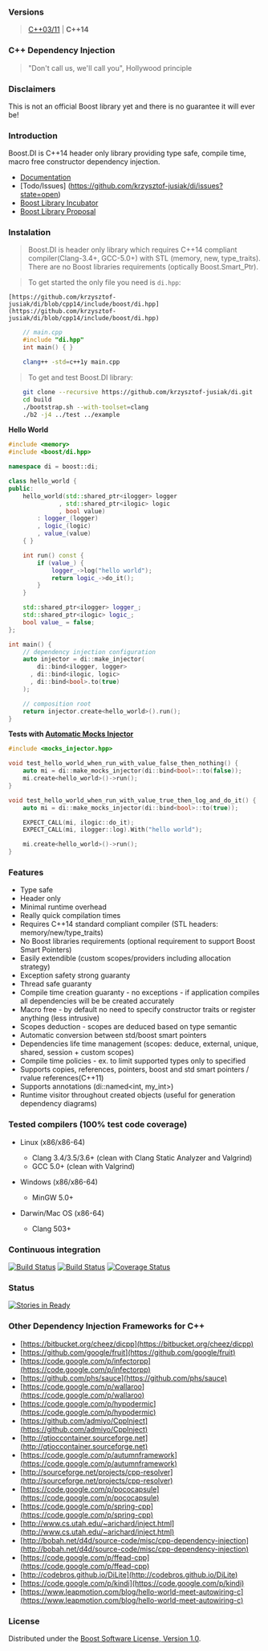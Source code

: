 ### Versions
> [C++03/11](https://github.com/krzysztof-jusiak/di/tree/cpp03) | **C++14**

### C++ Dependency Injection
> "Don't call us, we'll call you", Hollywood principle

### Disclaimers
This is not an official Boost library yet and there is no guarantee it will ever be!

### Introduction
Boost.DI is C++14 header only library providing type safe, compile time, macro free constructor dependency injection.

* [Documentation](http://krzysztof-jusiak.github.io/di/cpp14/boost/libs/di/doc/html)
* [Todo/Issues] (https://github.com/krzysztof-jusiak/di/issues?state=open)
* [Boost Library Incubator](http://rrsd.com/blincubator.com/bi_library/di-dependency-injection-2)
* [Boost Library Proposal](http://boost.2283326.n4.nabble.com/Is-there-any-interest-in-a-dependency-injection-library-td4665526.html)

### Instalation
> Boost.DI is header only library which requires C++14 compliant compiler(Clang-3.4+, GCC-5.0+) with STL (memory, new, type\_traits). There are no Boost libraries requirements (optically Boost.Smart\_Ptr).

> To get started the only file you need is `di.hpp`:

```
[https://github.com/krzysztof-jusiak/di/blob/cpp14/include/boost/di.hpp](https://github.com/krzysztof-jusiak/di/blob/cpp14/include/boost/di.hpp)
```

```cpp
    // main.cpp
    #include "di.hpp"
    int main() { }
```

```sh
    clang++ -std=c++1y main.cpp
```

> To get and test Boost.DI library:

```sh
    git clone --recursive https://github.com/krzysztof-jusiak/di.git
    cd build
    ./bootstrap.sh --with-toolset=clang
    ./b2 -j4 ../test ../example
```

**Hello World**

```cpp
#include <memory>
#include <boost/di.hpp>

namespace di = boost::di;

class hello_world {
public:
    hello_world(std::shared_ptr<ilogger> logger
              , std::shared_ptr<ilogic> logic
              , bool value)
        : logger_(logger)
        , logic_(logic)
        , value_(value)
    { }

    int run() const {
        if (value_) {
            logger_->log("hello world");
            return logic_->do_it();
        }
    }

    std::shared_ptr<ilogger> logger_;
    std::shared_ptr<ilogic> logic_;
    bool value_ = false;
};

int main() {
    // dependency injection configuration
    auto injector = di::make_injector(
        di::bind<ilogger, logger>
      , di::bind<ilogic, logic>
      , di::bind<bool>.to(true)
    );

    // composition root
    return injector.create<hello_world>().run();
}
```

**Tests with [Automatic Mocks Injector](https://github.com/krzysztof-jusiak/mocks_injector)**

```cpp
#include <mocks_injector.hpp>

void test_hello_world_when_run_with_value_false_then_nothing() {
    auto mi = di::make_mocks_injector(di::bind<bool>::to(false));
    mi.create<hello_world>()->run();
}

void test_hello_world_when_run_with_value_true_then_log_and_do_it() {
    auto mi = di::make_mocks_injector(di::bind<bool>::to(true));

    EXPECT_CALL(mi, ilogic::do_it);
    EXPECT_CALL(mi, ilogger::log).With("hello world");

    mi.create<hello_world>()->run();
}
```

### Features
* Type safe
* Header only
* Minimal runtime overhead
* Really quick compilation times
* Requires C++14 standard compliant compiler (STL headers: memory/new/type\_traits)
* No Boost libraries requirements (optional requirement to support Boost Smart Pointers)
* Easily extendible (custom scopes/providers including allocation strategy)
* Exception safety strong guaranty
* Thread safe guaranty
* Compile time creation guaranty - no exceptions - if application compiles all dependencies will be be created accurately
* Macro free - by default no need to specify constructor traits or register anything (less intrusive)
* Scopes deduction - scopes are deduced based on type semantic
* Automatic conversion between std/boost smart pointers
* Dependencies life time management (scopes: deduce, external, unique, shared, session + custom scopes)
* Compile time policies - ex. to limit supported types only to specified
* Supports copies, references, pointers, boost and std smart pointers / rvalue references(C++11)
* Supports annotations (di::named\<int, my\_int\>)
* Runtime visitor throughout created objects (useful for generation dependency diagrams)

### Tested compilers (100% test code coverage)
* Linux (x86/x86-64)
   * Clang 3.4/3.5/3.6+ (clean with Clang Static Analyzer and Valgrind)
   * GCC 5.0+ (clean with Valgrind)

* Windows (x86/x86-64)
   * MinGW 5.0+

* Darwin/Mac OS (x86-64)
   * Clang 503+

### Continuous integration
[![Build Status](https://travis-ci.org/krzysztof-jusiak/di.png?branch=master)](https://travis-ci.org/krzysztof-jusiak/di)
[![Build Status](https://ci.appveyor.com/api/projects/status/1il4knxh7tq9o5ic)](https://ci.appveyor.com/project/krzysztof-jusiak/di)
[![Coverage Status](https://coveralls.io/repos/krzysztof-jusiak/di/badge.png?branch=master)](https://coveralls.io/r/krzysztof-jusiak/di?branch=master)

### Status
[![Stories in Ready](https://badge.waffle.io/krzysztof-jusiak/di.svg?label=ready&title=Ready)](http://waffle.io/krzysztof-jusiak/di)

### Other Dependency Injection Frameworks for C++
 * [https://bitbucket.org/cheez/dicpp](https://bitbucket.org/cheez/dicpp)
 * [https://github.com/google/fruit](https://github.com/google/fruit)
 * [https://code.google.com/p/infectorpp](https://code.google.com/p/infectorpp)
 * [https://github.com/phs/sauce](https://github.com/phs/sauce)
 * [https://code.google.com/p/wallaroo](https://code.google.com/p/wallaroo)
 * [https://code.google.com/p/hypodermic](https://code.google.com/p/hypodermic)
 * [https://github.com/admiyo/CppInject](https://github.com/admiyo/CppInject)
 * [http://qtioccontainer.sourceforge.net](http://qtioccontainer.sourceforge.net)
 * [https://code.google.com/p/autumnframework](https://code.google.com/p/autumnframework)
 * [http://sourceforge.net/projects/cpp-resolver](http://sourceforge.net/projects/cpp-resolver)
 * [https://code.google.com/p/pococapsule](https://code.google.com/p/pococapsule)
 * [https://code.google.com/p/spring-cpp](https://code.google.com/p/spring-cpp)
 * [http://www.cs.utah.edu/~arichard/inject.html](http://www.cs.utah.edu/~arichard/inject.html)
 * [http://bobah.net/d4d/source-code/misc/cpp-dependency-injection](http://bobah.net/d4d/source-code/misc/cpp-dependency-injection)
 * [https://code.google.com/p/ffead-cpp](https://code.google.com/p/ffead-cpp)
 * [http://codebros.github.io/DiLite](http://codebros.github.io/DiLite)
 * [https://code.google.com/p/kindi](https://code.google.com/p/kindi)
 * [https://www.leapmotion.com/blog/hello-world-meet-autowiring-c](https://www.leapmotion.com/blog/hello-world-meet-autowiring-c)

### License
Distributed under the [Boost Software License, Version 1.0](http://www.boost.org/LICENSE_1_0.txt).

